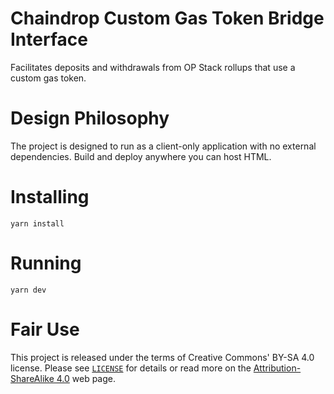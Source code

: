 # Chaindrop Custom Gas Token Bridge Interface

Facilitates deposits and withdrawals from OP Stack rollups that use a custom gas token.

# Design Philosophy

The project is designed to run as a client-only application with no external
dependencies. Build and deploy anywhere you can host HTML.

# Installing

```shell
yarn install
```

# Running

```shell
yarn dev
```

# Fair Use

This project is released under the terms of Creative Commons' BY-SA 4.0 license.
Please see [`LICENSE`](./LICENSE) for details or read more on the
[Attribution-ShareAlike 4.0](https://creativecommons.org/licenses/by-sa/4.0/)
web page.

